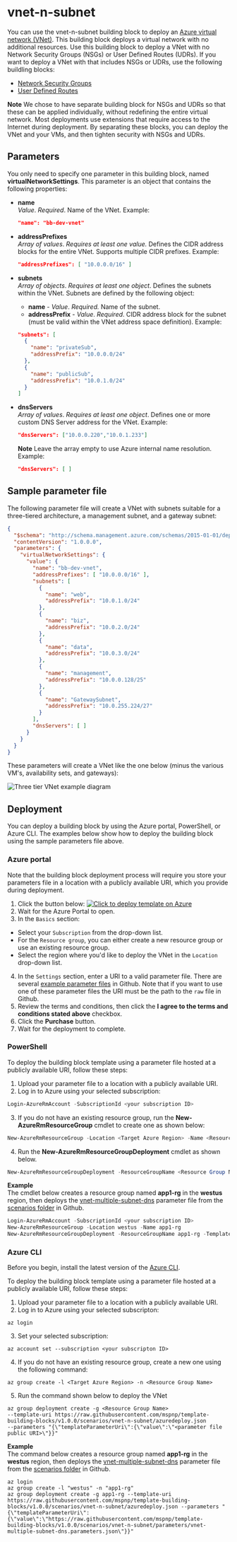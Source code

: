 # vnet-n-subnet

You can use the vnet-n-subnet building block to deploy an [Azure virtual network (VNet)](https://azure.microsoft.com/en-us/documentation/articles/virtual-networks-overview/). This building block deploys a virtual network with no additional resources. Use this building block to deploy a VNet with no Network Security Groups (NSGs) or User Defined Routes (UDRs). If you want to deploy a VNet with that includes NSGs or UDRs, use the following buildling blocks: 

- [Network Security Groups](https://github.com/mspnp/template-building-blocks/tree/master/templates/buildingBlocks/networkSecurityGroups)
- [User Defined Routes](https://github.com/mspnp/template-building-blocks/tree/master/templates/buildingBlocks/userDefinedRoutes)

**Note** We chose to have separate building block for NSGs and UDRs so that these can be applied individually, without redefining the entire virtual network. Most deployments use extensions that require access to the Internet during deployment. By separating these blocks, you can deploy the VNet and your VMs, and then tighten security with NSGs and UDRs.

## Parameters

You only need to specify one parameter in this building block, named **virtualNetworkSettings**. This parameter is an object that contains the following properties:

- **name**  
  _Value_. _Required_.
  Name of the VNet. Example:  
  ```json
  "name": "bb-dev-vnet"
  ```
- **addressPrefixes**  
  _Array of values_. _Requires at least one value._ Defines the CIDR address blocks for the entire VNet. Supports multiple CIDR prefixes. Example:
  ```json
  "addressPrefixes": [ "10.0.0.0/16" ]
  ```

- **subnets**  
_Array of objects_. _Requires at least one object_. Defines the subnets within the VNet. Subnets are defined by the following object:
  - **name** - _Value_. _Required._ Name of the subnet.
  - **addressPrefix** - _Value_. _Required_. CIDR address block for the subnet (must be valid within the VNet address space definition).
  Example:
  ```json
  "subnets": [
    {
      "name": "privateSub", 
      "addressPrefix": "10.0.0.0/24"
    }, 
    {
      "name": "publicSub", 
      "addressPrefix": "10.0.1.0/24"
    }
  ]
  ```
- **dnsServers**  
  _Array of values_. _Requires at least one object_. Defines one or more custom DNS Server address for the VNet. Example:
  ```json
  "dnsServers": ["10.0.0.220","10.0.1.233"]
  ```
  **Note** Leave the array empty to use Azure internal name resolution. Example:
  ```json 
  "dnsServers": [ ] 
  ```

## Sample parameter file

The following parameter file will create a VNet with subnets suitable for a three-tiered architecture, a management subnet, and a gateway subnet:

```json
{
  "$schema": "http://schema.management.azure.com/schemas/2015-01-01/deploymentParameters.json#",
  "contentVersion": "1.0.0.0",
  "parameters": {
    "virtualNetworkSettings": {
      "value": {
        "name": "bb-dev-vnet",
        "addressPrefixes": [ "10.0.0.0/16" ],
        "subnets": [
          {
            "name": "web",
            "addressPrefix": "10.0.1.0/24"
          },
          {
            "name": "biz",
            "addressPrefix": "10.0.2.0/24"
          },
          {
            "name": "data",
            "addressPrefix": "10.0.3.0/24"
          },
          {
            "name": "management",
            "addressPrefix": "10.0.0.128/25"
          },
          {
            "name": "GatewaySubnet",
            "addressPrefix": "10.0.255.224/27"
          }
        ],
        "dnsServers": [ ]
      }
    }
  }
}
```
These parameters will create a VNet like the one below (minus the various VM's, availability sets, and gateways):

![Three tier VNet example diagram](./vnet-n-subnet-example.png "Three tier VNet example diagram")

## Deployment

You can deploy a building block by using the Azure portal, PowerShell, or Azure CLI. The examples below show how to deploy the building block using the sample parameters file above.

### Azure portal

Note that the building block deployment process will require you store your parameters file in a location with a publicly available URI, which you provide during deployment.

1. Click the button below:
[![Click to deploy template on Azure](http://azuredeploy.net/deploybutton.png)](https://portal.azure.com/#create/Microsoft.Template/uri/https%3A%2F%2Fraw.githubusercontent.com%2Fmspnp%2Ftemplate-building-blocks%2Fv1.0.0%2Fscenarios%2Fvnet-n-subnet%2Fazuredeploy.json)<!--<br><a href="https://portal.azure.com/#create/Microsoft.Template/uri/https%3A%2F%2Fraw.githubusercontent.com%2Fmspnp%2Ftemplate-building-blocks%2Fv1.0.0%2Fscenarios%2Fvnet-n-subnet%2Fazuredeploy.json" target="_blank"><img src = "http://azuredeploy.net/deploybutton.png"/></a>-->
2. Wait for the Azure Portal to open.
3. In the `Basics` section:
  - Select your `Subscription` from the drop-down list.
  - For the `Resource group`, you can either create a new resource group or use an existing resource group.
  - Select the region where you'd like to deploy the VNet in the `Location` drop-down list.
4. In the `Settings` section, enter a URI to a valid parameter file. There are several [example parameter files](https://github.com/mspnp/template-building-blocks/tree/v1.0.0/scenarios/vnet-n-subnet/parameters) in Github. Note that if you want to use one of these parameter files the URI must be the path to the `raw` file in Github. 
5. Review the terms and conditions, then click the **I agree to the terms and conditions stated above** checkbox.
6. Click the **Purchase** button.
7. Wait for the deployment to complete.

### PowerShell

To deploy the building block template using a parameter file hosted at a publicly available URI, follow these steps:

1. Upload your parameter file to a location with a publicly available URI.
2. Log in to Azure using your selected subscription:
  ```Powershell
  Login-AzureRmAccount -SubscriptionId <your subscription ID>
  ```
3. If you do not have an existing resource group, run the **New-AzureRmResourceGroup** cmdlet to create one as shown below:
  ```PowerShell
  New-AzureRmResourceGroup -Location <Target Azure Region> -Name <Resource Group Name> 
  ```
4. Run the **New-AzureRmResourceGroupDeployment** cmdlet as shown below.
  ```PowerShell
  New-AzureRmResourceGroupDeployment -ResourceGroupName <Resource Group Name> -TemplateUri https://raw.githubusercontent.com/mspnp/template-building-blocks/v1.0.0/scenarios/vnet-n-subnet/azuredeploy.json -templateParameterUriFromTemplate <URI of parameter file>
  ```

**Example**  
The cmdlet below creates a resource group named **app1-rg** in the **westus** region, then deploys the [vnet-multiple-subnet-dns](https://raw.githubusercontent.com/mspnp/template-building-blocks/v1.0.0/scenarios/vnet-n-subnet/parameters/vnet-multiple-subnet-dns.parameters.json) parameter file from the [scenarios folder](https://raw.githubusercontent.com/mspnp/template-building-blocks/v1.0.0/scenarios/vnet-n-subnet/parameters/vnet-multiple-subnet-dns.parameters.json) in Github.

```PowerShell
Login-AzureRmAccount -SubscriptionId <your subscription ID>
New-AzureRmResourceGroup -Location westus -Name app1-rg
New-AzureRmResourceGroupDeployment -ResourceGroupName app1-rg -TemplateUri https://raw.githubusercontent.com/mspnp/template-building-blocks/v1.0.0/scenarios/vnet-n-subnet/azuredeploy.json -templateParameterUriFromTemplate https://raw.githubusercontent.com/mspnp/template-building-blocks/v1.0.0/scenarios/vnet-n-subnet/parameters/vnet-multiple-subnet-dns.parameters.json
```

### Azure CLI

Before you begin, install the latest version of the [Azure CLI](https://docs.microsoft.com/en-us/cli/azure/install-azure-cli).

To deploy the building block template using a parameter file hosted at a publicly available URI, follow these steps:

1. Upload your parameter file to a location with a publicly available URI.
2. Log in to Azure using your selected subscripton:
  ```AzureCLI
  az login
  ```
3. Set your selected subscription:
  ```AzureCLI
  az account set --subscription <your subscripton ID>
  ```
4. If you do not have an existing resource group, create a new one using the following command:
  ```AzureCLI
  az group create -l <Target Azure Region> -n <Resource Group Name> 
  ```
5. Run the command shown below to deploy the VNet
  ```AzureCLI
  az group deployment create -g <Resource Group Name>
  --template-uri https://raw.githubusercontent.com/mspnp/template-building-blocks/v1.0.0/scenarios/vnet-n-subnet/azuredeploy.json 
  --parameters "{\"templateParameterUri\":{\"value\":\"<parameter file public URI>\"}}"
  ```

**Example**  
The command below creates a resource group named **app1-rg** in the **westus** region, then deploys the [vnet-multiple-subnet-dns](https://raw.githubusercontent.com/mspnp/template-building-blocks/v1.0.0/scenarios/vnet-n-subnet/parameters/vnet-multiple-subnet-dns.parameters.json) parameter file from the [scenarios folder](https://raw.githubusercontent.com/mspnp/template-building-blocks/v1.0.0/scenarios/vnet-n-subnet/parameters/vnet-multiple-subnet-dns.parameters.json) in Github.

```AzureCLI
az login
az group create -l "westus" -n "app1-rg"
az group deployment create -g app1-rg --template-uri https://raw.githubusercontent.com/mspnp/template-building-blocks/v1.0.0/scenarios/vnet-n-subnet/azuredeploy.json --parameters "{\"templateParameterUri\":{\"value\":\"https://raw.githubusercontent.com/mspnp/template-building-blocks/v1.0.0/scenarios/vnet-n-subnet/parameters/vnet-multiple-subnet-dns.parameters.json\"}}"
```
